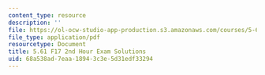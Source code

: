 ```yaml
---
content_type: resource
description: ''
file: https://ol-ocw-studio-app-production.s3.amazonaws.com/courses/5-61-physical-chemistry-fall-2017/68a538ad7eaa18943c3e5d31edf33294_MIT5_61F17_exam2_sol.pdf
file_type: application/pdf
resourcetype: Document
title: 5.61 F17 2nd Hour Exam Solutions
uid: 68a538ad-7eaa-1894-3c3e-5d31edf33294
---
```


